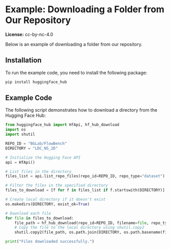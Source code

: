 # Example: Downloading a Folder from Our Repository

**License:** cc-by-nc-4.0

Below is an example of downloading a folder from our repository.

## Installation

To run the example code, you need to install the following package:

```bash
pip install huggingface_hub
```

## Example Code

The following script demonstrates how to download a directory from the Hugging Face Hub:

```python 
from huggingface_hub import HfApi, hf_hub_download
import os
import shutil

REPO_ID = "BGLab/FlowBench"
DIRECTORY = "LDC_NS_2D"

# Initialize the Hugging Face API
api = HfApi()

# List files in the directory
files_list = api.list_repo_files(repo_id=REPO_ID, repo_type="dataset")

# Filter the files in the specified directory
files_to_download = [f for f in files_list if f.startswith(DIRECTORY)]

# Create local directory if it doesn't exist
os.makedirs(DIRECTORY, exist_ok=True)

# Download each file
for file in files_to_download:
    file_path = hf_hub_download(repo_id=REPO_ID, filename=file, repo_type="dataset")
    # Copy the file to the local directory using shutil.copy2
    shutil.copy2(file_path, os.path.join(DIRECTORY, os.path.basename(file_path)))

print("Files downloaded successfully.")

```

